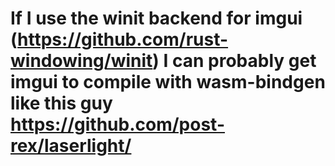 # If I use the winit backend for imgui (https://github.com/rust-windowing/winit) I can probably get imgui to compile with wasm-bindgen like this guy https://github.com/post-rex/laserlight/